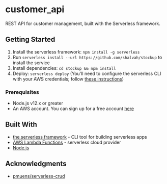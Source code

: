 # customer_api

REST API for customer management, built with the Serverless framework.

## Getting Started

1. Install the serverless framework: `npm install -g serverless`
2. Run `serverless install --url https://github.com/shalvah/stockup` to install the service
3. Install dependencies: `cd stockup && npm install`
4. Deploy: `serverless deploy` (You'll need to configure the serverless CLI with your AWS credentials; follow [these instructions](https://www.youtube.com/watch?v=HSd9uYj2LJA))

### Prerequisites

- Node.js v12.x or greater
- An AWS account. You can sign up for a free account [here](http://aws.amazon.com/free)

## Built With

- [the serverless framework](https://serverless.com/) - CLI tool for building serverless apps
- [AWS Lambda Functions](https://docs.aws.amazon.com/lambda/latest/dg/welcome.html) - serverless cloud provider
- [Node.js](nodejs.org)

## Acknowledgments

- [pmuens/serverless-crud](https://github.com/pmuens/serverless-crud)
